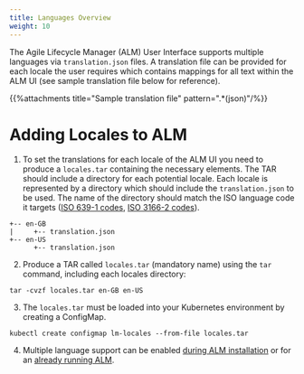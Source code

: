 ```yaml
---
title: Languages Overview
weight: 10
---
```


The Agile Lifecycle Manager (ALM) User Interface supports multiple languages via `translation.json` files. A translation file can be provided for each locale the user requires which contains mappings for all text within the ALM UI (see sample translation file below for reference).

{{%attachments title="Sample translation file" pattern=".*(json)"/%}}

# Adding Locales to ALM

1. To set the translations for each locale of the ALM UI you need to produce a `locales.tar` containing the necessary elements. The TAR should include a directory for each potential locale. Each locale is represented by a directory which should include the `translation.json` to be used. The name of the directory should match the ISO language code it targets ([ISO 639-1 codes](https://en.wikipedia.org/wiki/List_of_ISO_639-1_codes), [ISO 3166-2 codes](https://en.wikipedia.org/wiki/ISO_3166-2)).

```
+-- en-GB
|     +-- translation.json
+-- en-US
      +-- translation.json
```

2. Produce a TAR called `locales.tar` (mandatory name) using the `tar` command, including each locales directory:

```
tar -cvzf locales.tar en-GB en-US
```

3. The `locales.tar` must be loaded into your Kubernetes environment by creating a ConfigMap.

```
kubectl create configmap lm-locales --from-file locales.tar
```

4. Multiple language support can be enabled [during ALM installation](/user-guides/administration/configuration/languages/language-installation/) or for an [already running ALM](/user-guides/administration/configuration/languages/language-running/).